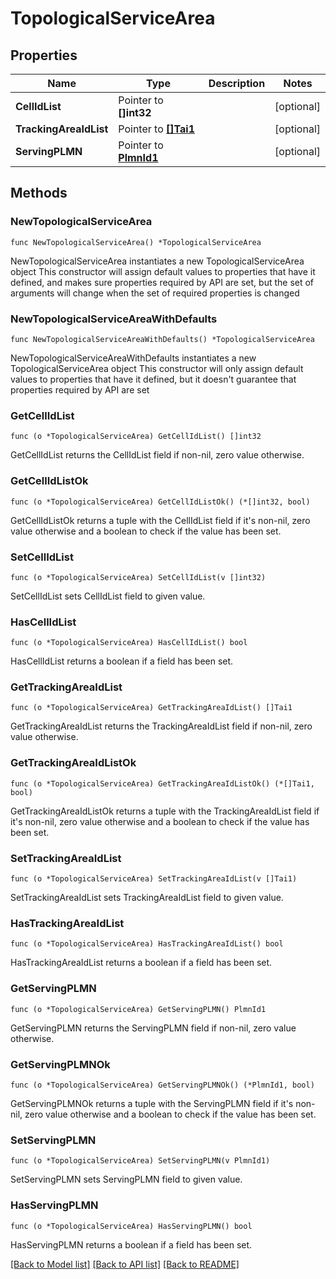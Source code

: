 # TopologicalServiceArea

## Properties

Name | Type | Description | Notes
------------ | ------------- | ------------- | -------------
**CellIdList** | Pointer to **[]int32** |  | [optional] 
**TrackingAreaIdList** | Pointer to [**[]Tai1**](Tai1.md) |  | [optional] 
**ServingPLMN** | Pointer to [**PlmnId1**](PlmnId1.md) |  | [optional] 

## Methods

### NewTopologicalServiceArea

`func NewTopologicalServiceArea() *TopologicalServiceArea`

NewTopologicalServiceArea instantiates a new TopologicalServiceArea object
This constructor will assign default values to properties that have it defined,
and makes sure properties required by API are set, but the set of arguments
will change when the set of required properties is changed

### NewTopologicalServiceAreaWithDefaults

`func NewTopologicalServiceAreaWithDefaults() *TopologicalServiceArea`

NewTopologicalServiceAreaWithDefaults instantiates a new TopologicalServiceArea object
This constructor will only assign default values to properties that have it defined,
but it doesn't guarantee that properties required by API are set

### GetCellIdList

`func (o *TopologicalServiceArea) GetCellIdList() []int32`

GetCellIdList returns the CellIdList field if non-nil, zero value otherwise.

### GetCellIdListOk

`func (o *TopologicalServiceArea) GetCellIdListOk() (*[]int32, bool)`

GetCellIdListOk returns a tuple with the CellIdList field if it's non-nil, zero value otherwise
and a boolean to check if the value has been set.

### SetCellIdList

`func (o *TopologicalServiceArea) SetCellIdList(v []int32)`

SetCellIdList sets CellIdList field to given value.

### HasCellIdList

`func (o *TopologicalServiceArea) HasCellIdList() bool`

HasCellIdList returns a boolean if a field has been set.

### GetTrackingAreaIdList

`func (o *TopologicalServiceArea) GetTrackingAreaIdList() []Tai1`

GetTrackingAreaIdList returns the TrackingAreaIdList field if non-nil, zero value otherwise.

### GetTrackingAreaIdListOk

`func (o *TopologicalServiceArea) GetTrackingAreaIdListOk() (*[]Tai1, bool)`

GetTrackingAreaIdListOk returns a tuple with the TrackingAreaIdList field if it's non-nil, zero value otherwise
and a boolean to check if the value has been set.

### SetTrackingAreaIdList

`func (o *TopologicalServiceArea) SetTrackingAreaIdList(v []Tai1)`

SetTrackingAreaIdList sets TrackingAreaIdList field to given value.

### HasTrackingAreaIdList

`func (o *TopologicalServiceArea) HasTrackingAreaIdList() bool`

HasTrackingAreaIdList returns a boolean if a field has been set.

### GetServingPLMN

`func (o *TopologicalServiceArea) GetServingPLMN() PlmnId1`

GetServingPLMN returns the ServingPLMN field if non-nil, zero value otherwise.

### GetServingPLMNOk

`func (o *TopologicalServiceArea) GetServingPLMNOk() (*PlmnId1, bool)`

GetServingPLMNOk returns a tuple with the ServingPLMN field if it's non-nil, zero value otherwise
and a boolean to check if the value has been set.

### SetServingPLMN

`func (o *TopologicalServiceArea) SetServingPLMN(v PlmnId1)`

SetServingPLMN sets ServingPLMN field to given value.

### HasServingPLMN

`func (o *TopologicalServiceArea) HasServingPLMN() bool`

HasServingPLMN returns a boolean if a field has been set.


[[Back to Model list]](../README.md#documentation-for-models) [[Back to API list]](../README.md#documentation-for-api-endpoints) [[Back to README]](../README.md)


